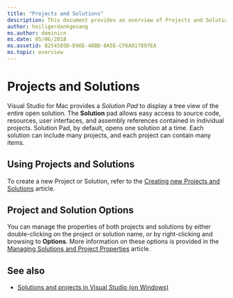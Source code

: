 ```yaml
---
title: "Projects and Solutions"
description: This document provides an overview of Projects and Solutions in Visual Studio for Mac.
author: heiligerdankgesang
ms.author: dominicn
ms.date: 05/06/2018
ms.assetid: 8254505D-D96E-48BD-8A5E-CF6A917897EA
ms.topic: overview
---
```

# Projects and Solutions

Visual Studio for Mac provides a _Solution Pad_ to display a tree view of the entire open solution. The **Solution** pad allows easy access to source code, resources, user interfaces, and assembly references contained in individual projects. Solution Pad, by default, opens one solution at a time. Each solution can include many projects, and each project can contain many items.

## Using Projects and Solutions

To create a new Project or Solution, refer to the [Creating new Projects and Solutions](create-new-projects.md) article.

## Project and Solution Options

You can manage the properties of both projects and solutions by either double-clicking on the project or solution name, or by right-clicking and browsing to **Options**. More information on these options is provided in the [Managing Solutions and Project Properties](managing-solutions-and-project-properties.md) article.

## See also

- [Solutions and projects in Visual Studio (on Windows)](/visualstudio/ide/solutions-and-projects-in-visual-studio)